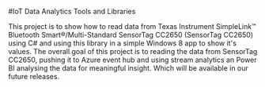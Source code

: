 #IoT Data Analytics Tools and Libraries

This project is to show how to read data from Texas Instrument SimpleLink™ Bluetooth Smart®/Multi-Standard SensorTag CC2650 (SensorTag CC2650) using C# and using this library in a simple Windows 8 app to show it's values. The overall goal of this project is to reading the data from SensorTag CC2650, pushing it to Azure event hub and using stream analytics an Power BI analysing the data for meaningful insight. Which will be available in our future releases.
